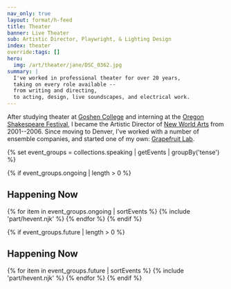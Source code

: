 ```yaml
---
nav_only: true
layout: format/h-feed
title: Theater
banner: Live Theater
sub: Artistic Director, Playwright, & Lighting Design
index: theater
override:tags: []
hero:
  img: /art/theater/jane/DSC_0362.jpg
summary: |
  I've worked in professional theater for over 20 years,
  taking on every role available --
  from writing and directing,
  to acting, design, live soundscapes, and electrical work.
---
```


After studying theater at
[Goshen College](/education/goshen/)
and interning at the
[Oregon Shakespeare Festival](/education/osf/),
I became the Artistic Director
of [New World Arts](/orgs/new-world-arts/)
from 2001--2006.
Since moving to Denver,
I've worked with a number of ensemble companies,
and started one of my own:
[Grapefruit Lab](/orgs/grapefruit-lab/).

{% set event_groups = collections.speaking | getEvents | groupBy('tense') %}

{% if event_groups.ongoing | length > 0 %}
  <h2>Happening Now</h2>
  {% for item in event_groups.ongoing | sortEvents %}
    {% include 'part/hevent.njk' %}
  {% endfor %}
{% endif %}

{% if event_groups.future | length > 0 %}
  <h2>Happening Now</h2>
  {% for item in event_groups.future | sortEvents %}
    {% include 'part/hevent.njk' %}
  {% endfor %}
{% endif %}

